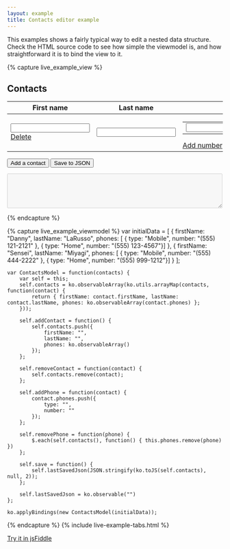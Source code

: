 ```yaml
---
layout: example
title: Contacts editor example
---
```


This examples shows a fairly typical way to edit a nested data structure. Check the HTML source code to see how simple the viewmodel is, and how straightforward it is to bind the view to it.

<style type="text/css">
    .liveExample TR { vertical-align: top; }
    .liveExample TABLE, .liveExample TD, .liveExample TH { padding: 0.2em; border-width: 0; margin: 0; }
    .liveExample TD A { font-size: 0.8em; text-decoration: none; }
    .liveExample table.contactsEditor > tbody > TR { border-bottom: 1px solid silver; }
    .liveExample td input { width: 8em; }
</style>

{% capture live_example_view %} 
<h2>Contacts</h2>
<div id='contactsList'>
    <table class='contactsEditor'>
        <tr>
            <th>First name</th>
            <th>Last name</th>
            <th>Phone numbers</th>
        </tr>
        <tbody data-bind="foreach: contacts">
            <tr>
                <td>
                    <input data-bind='value: firstName' />
                    <div><a href='#' data-bind='click: $root.removeContact'>Delete</a></div>
                </td>
                <td><input data-bind='value: lastName' /></td>
                <td>
                    <table>
                        <tbody data-bind="foreach: phones">
                            <tr>
                                <td><input data-bind='value: type' /></td>
                                <td><input data-bind='value: number' /></td>
                                <td><a href='#' data-bind='click: $root.removePhone'>Delete</a></td>
                            </tr>
                        </tbody>
                    </table>
                    <a href='#' data-bind='click: $root.addPhone'>Add number</a>
                </td>
            </tr>
        </tbody>
    </table>
</div>

<p>
    <button data-bind='click: addContact'>Add a contact</button>
    <button data-bind='click: save, enable: contacts().length > 0'>Save to JSON</button>
</p>

<textarea data-bind='value: lastSavedJson' rows='5' cols='60' disabled='disabled'> </textarea>
{% endcapture %}

{% capture live_example_viewmodel %}
    var initialData = [
        { firstName: "Danny", lastName: "LaRusso", phones: [
            { type: "Mobile", number: "(555) 121-2121" },
            { type: "Home", number: "(555) 123-4567"}]
        },
        { firstName: "Sensei", lastName: "Miyagi", phones: [
            { type: "Mobile", number: "(555) 444-2222" },
            { type: "Home", number: "(555) 999-1212"}]
        }
    ];

    var ContactsModel = function(contacts) {
        var self = this;
        self.contacts = ko.observableArray(ko.utils.arrayMap(contacts, function(contact) {
            return { firstName: contact.firstName, lastName: contact.lastName, phones: ko.observableArray(contact.phones) };
        }));

        self.addContact = function() {
            self.contacts.push({
                firstName: "",
                lastName: "",
                phones: ko.observableArray()
            });
        };

        self.removeContact = function(contact) {
            self.contacts.remove(contact);
        };

        self.addPhone = function(contact) {
            contact.phones.push({
                type: "",
                number: ""
            });
        };

        self.removePhone = function(phone) {
            $.each(self.contacts(), function() { this.phones.remove(phone) })
        };

        self.save = function() {
            self.lastSavedJson(JSON.stringify(ko.toJS(self.contacts), null, 2));
        };

        self.lastSavedJson = ko.observable("")
    };

    ko.applyBindings(new ContactsModel(initialData));
{% endcapture %}
{% include live-example-tabs.html %}

[Try it in jsFiddle](http://jsfiddle.net/rniemeyer/gZC5k/)